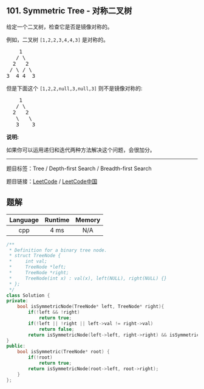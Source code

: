 ## 101. Symmetric Tree - 对称二叉树

<!--If you want to use the English description, use `question.content` instead-->

<p>给定一个二叉树，检查它是否是镜像对称的。</p>

<p>例如，二叉树&nbsp;<code>[1,2,2,3,4,4,3]</code> 是对称的。</p>

<pre>    1
   / \
  2   2
 / \ / \
3  4 4  3
</pre>

<p>但是下面这个&nbsp;<code>[1,2,2,null,3,null,3]</code> 则不是镜像对称的:</p>

<pre>    1
   / \
  2   2
   \   \
   3    3
</pre>

<p><strong>说明:</strong></p>

<p>如果你可以运用递归和迭代两种方法解决这个问题，会很加分。</p>



-----

题目标签：Tree / Depth-first Search / Breadth-first Search

题目链接：[LeetCode](https://leetcode.com/problems/symmetric-tree/description/)  /  [LeetCode中国](https://leetcode-cn.com/problems/symmetric-tree/description/)

## 题解



| Language | Runtime | Memory |
|:---:|:---:|:---:|
| cpp  | 4  ms | N/A |

```cpp
/**
 * Definition for a binary tree node.
 * struct TreeNode {
 *     int val;
 *     TreeNode *left;
 *     TreeNode *right;
 *     TreeNode(int x) : val(x), left(NULL), right(NULL) {}
 * };
 */
class Solution {
private:
    bool isSymmetricNode(TreeNode* left, TreeNode* right){
        if(!left && !right)
            return true;
        if(!left || !right || left->val != right->val)
            return false;
        return isSymmetricNode(left->left, right->right) && isSymmetricNode(left->right, right->left);
}
public:
    bool isSymmetric(TreeNode* root) {
        if(!root)
            return true;
        return isSymmetricNode(root->left, root->right);
    }
};
```
